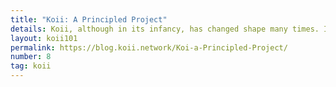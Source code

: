 ```yaml
---
title: "Koii: A Principled Project"
details: Koii, although in its infancy, has changed shape many times. Iteration is necessary as we push for strategic capital and align with our ecosystem partners.
layout: koii101
permalink: https://blog.koii.network/Koi-a-Principled-Project/
number: 8
tag: koii
---
```

